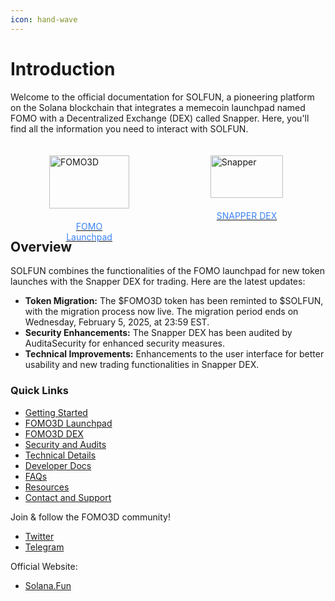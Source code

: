 ```yaml
---
icon: hand-wave
---
```


# Introduction

Welcome to the official documentation for SOLFUN, a pioneering platform on the Solana blockchain that integrates a memecoin launchpad named FOMO with a Decentralized Exchange (DEX) called Snapper. Here, you'll find all the information you need to interact with SOLFUN.

<style>
  .flex-container {
    display: flex;
    justify-content: space-around;
    width: 100%;
    max-width: 100%;
    background: transparent;
    border: none;
  }
  .flex-cell {
    display: flex;
    flex-direction: column;
    align-items: center;
    width: 33.33%;
    padding: 20px;
    box-sizing: border-box;
  }
  .flex-cell img {
    max-width: 200px;
    width: 100%;
    margin-bottom: 10px;
  }
  .flex-cell .text {
    text-align: center;
    color: #3B82F6;
    padding: 10px;
    margin-top: auto;
  }
</style>
<div class="flex-container">
  <div class="flex-cell">
    <a href="/fomo3d-launchpad/fomo3d-overview">
      <img src="/assets/logo-fomo3d.png" alt="FOMO3D">
      <div class="text">FOMO Launchpad</div>
    </a>
  </div>
  <div class="flex-cell">
    <a href="/fomo3d-dex/understanding-the-dex">
      <img src="/assets/logo-snapper.png" alt="Snapper">
      <div class="text">SNAPPER DEX</div>
    </a>
  </div>
</div>

## Overview

SOLFUN combines the functionalities of the FOMO launchpad for new token launches with the Snapper DEX for trading. Here are the latest updates:

* **Token Migration:** The $FOMO3D token has been reminted to $SOLFUN, with the migration process now live. The migration period ends on Wednesday, February 5, 2025, at 23:59 EST.
* **Security Enhancements:** The Snapper DEX has been audited by AuditaSecurity for enhanced security measures.
* **Technical Improvements:** Enhancements to the user interface for better usability and new trading functionalities in Snapper DEX.

### Quick Links

* [Getting Started](introduction-to-fomo3d/intro-to-fomo3d.md)
* [FOMO3D Launchpad](fomo3d-launchpad/fomo3d-overview.md)
* [FOMO3D DEX](fomo3d-dex/understanding-the-dex.md)
* [Security and Audits](security-and-audits/security-measures.md)
* [Technical Details](technical-details/smart-contract-architecture.md)
* [Developer Docs](developer-docs/api-reference.md)
* [FAQs](resources/faqs.md)
* [Resources](resources/glossary.md)
* [Contact and Support](contact-and-support.md)

Join & follow the FOMO3D community!

* [Twitter](https://x.com/solanaDOTfun)
* [Telegram](contact-and-support.md)

Official Website:
* [Solana.Fun](https://solana.fun)
